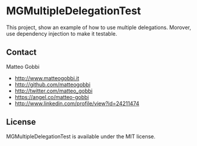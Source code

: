 MGMultipleDelegationTest
=============

This project, show an example of how to use multiple delegations. Morover, use dependency injection to make it testable.

## Contact

Matteo Gobbi

- http://www.matteogobbi.it
- http://github.com/matteogobbi
- http://twitter.com/matteo_gobbi
- https://angel.co/matteo-gobbi
- http://www.linkedin.com/profile/view?id=24211474

## License

MGMultipleDelegationTest is available under the MIT license.